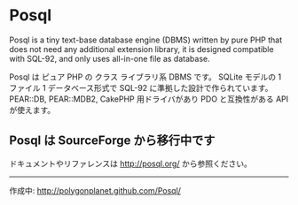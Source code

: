 Posql
=====

Posql is a tiny text-base database engine (DBMS) written by pure PHP that does not need any additional extension library,
it is designed compatible with SQL-92,
and only uses all-in-one file as database.


Posql は ピュア PHP の クラス ライブラリ系 DBMS です。
SQLite モデルの 1 ファイル 1 データベース形式で SQL-92 に準拠した設計で作られています。
PEAR::DB, PEAR::MDB2, CakePHP 用ドライバがあり PDO と互換性がある API が使えます。

## **Posql は SourceForge から移行中です**

ドキュメントやリファレンスは 
<http://posql.org/> 
から参照ください。

-----
作成中: <http://polygonplanet.github.com/Posql/>

